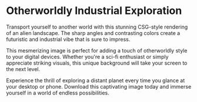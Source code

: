 <!--font:Montserrat-->

# Otherworldly Industrial Exploration

Transport yourself to another world with this stunning CSG-style rendering of an alien landscape. The sharp angles and contrasting colors create a futuristic and industrial vibe that is sure to impress.

This mesmerizing image is perfect for adding a touch of otherworldly style to your digital devices. Whether you're a sci-fi enthusiast or simply appreciate striking visuals, this unique background will take your screen to the next level.

Experience the thrill of exploring a distant planet every time you glance at your desktop or phone. Download this captivating image today and immerse yourself in a world of endless possibilities.

<!--

Write me markdown content of website with wallpaper:

"A csg-style rendering of an alien landscape, with sharp angles and contrasting colors that create a futuristic and industrial vibe."

The header of the page should not be copy of the text but rather a real content of the website which is using this wallpaper.


---


# Futuristic Alien Landscape Wallpaper

Decorate your desktop or phone with this stunning wallpaper featuring a CSG-style rendering of an alien landscape. The sharp angles and contrasting colors create a futuristic and industrial vibe that is sure to impress.

Whether you're a sci-fi enthusiast or simply appreciate striking visuals, this wallpaper is perfect for adding a touch of otherworldly style to your digital devices. Download it today and take your screen to the next level!


---


Heading should not include word "wallpaper". The website should not be about the wallpaper itself, wallpaper is just a related background, rewrite whole content.


---


# Explore an Otherworldly Industrial Landscape

Transport yourself to another world with this stunning CSG-style rendering of an alien landscape. The sharp angles and contrasting colors create a futuristic and industrial vibe that is sure to impress.

This mesmerizing image is perfect for adding a touch of otherworldly style to your digital devices. Whether you're a sci-fi enthusiast or simply appreciate striking visuals, this unique background will take your screen to the next level.

Experience the thrill of exploring a distant planet every time you glance at your desktop or phone. Download this captivating image today and immerse yourself in a world of endless possibilities.


---


Write me a Google font which is best fitting for the website.

Pick from the list:
- IBM Plex Sans
- Inter
- Alegreya
- Cinzel
- Orbitron
- Open Sans
- Roboto
- Lobster
- Creepster
- Barlow Condensed
- Playfair Display
- Dancing Script
- Raleway
- Montserrat
- Poppins
- Cinzel Decorative
- Cabin
- Lato
- Exo 2
- Futura
- Great Vibes
- Cormorant Garamond


Write just the font name nothing else.


---


Montserrat

-->
